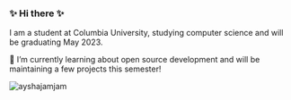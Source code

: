 ### ✨ Hi there ✨

I am a student at Columbia University, studying computer science and will be graduating May 2023.

🌱 I’m currently learning about open source development and will be maintaining a few projects this semester!

<p><img align="left" src="https://github-readme-stats.vercel.app/api/top-langs?username=ayshajamjam&show_icons=true&locale=en&layout=compact" alt="ayshajamjam" /></p>
